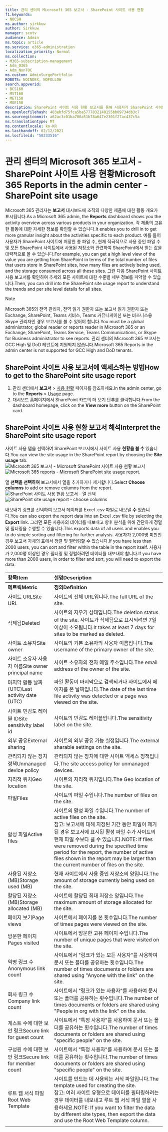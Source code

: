 ```yaml
---
title: 관리 센터의 Microsoft 365 보고서 - SharePoint 사이트 사용 현황
f1.keywords:
- NOCSH
ms.author: sirkkuw
author: Sirkkuw
manager: scotv
audience: Admin
ms.topic: article
ms.service: o365-administration
localization_priority: Normal
ms.collection:
- M365-subscription-management
- Adm_O365
- Adm_NonTOC
ms.custom: AdminSurgePortfolio
ROBOTS: NOINDEX, NOFOLLOW
search.appverid:
- BCS160
- MST160
- MET150
- MOE150
description: SharePoint 사이트 사용 현황 보고서를 통해 사용자가 SharePoint 사이트에 저장하는 파일 수, 적극적으로 사용되는 파일 수 및 사용된 총 저장소 수를 알 수 있습니다.
ms.openlocfilehash: 403ebfd75fca5ba5777832140155bb09734db3c7
ms.sourcegitcommit: a62ac3c01ba700a51b78a647e2301f27ac437c5a
ms.translationtype: MT
ms.contentlocale: ko-KR
ms.lasthandoff: 02/12/2021
ms.locfileid: "50233516"
---
```

# <a name="microsoft-365-reports-in-the-admin-center---sharepoint-site-usage"></a><span data-ttu-id="21320-103">관리 센터의 Microsoft 365 보고서 - SharePoint 사이트 사용 현황</span><span class="sxs-lookup"><span data-stu-id="21320-103">Microsoft 365 Reports in the admin center - SharePoint site usage</span></span>

<span data-ttu-id="21320-104">Microsoft 365 관리자는 **보고서** 대시보드에 조직의 다양한 제품에 대한 활동 개요가 표시됩니다.</span><span class="sxs-lookup"><span data-stu-id="21320-104">As a Microsoft 365 admin, the **Reports** dashboard shows you the activity overview across various products in your organization.</span></span> <span data-ttu-id="21320-105">각 제품의 고유한 활동에 대한 자세한 정보를 확인할 수 있습니다.</span><span class="sxs-lookup"><span data-stu-id="21320-105">It enables you to drill in to get more granular insight about the activities specific to each product.</span></span> <span data-ttu-id="21320-106">예를 들어 사용자가 SharePoint 사이트에 저장한 총 파일 수, 현재 적극적으로 사용 중인 파일 수 및 모든 SharePoint 사이트에서 사용된 저장소와 관련하여 SharePoint에서 얻는 값을 대략적으로 볼 수 있습니다.</span><span class="sxs-lookup"><span data-stu-id="21320-106">For example, you can get a high level view of the value you are getting from SharePoint in terms of the total number of files that users store in SharePoint sites, how many files are actively being used, and the storage consumed across all these sites.</span></span> <span data-ttu-id="21320-107">그런 다음 SharePoint 사이트 사용 보고서를 확인하여 추세와 모든 사이트에 대한 수준별 세부 정보를 파악할 수 있습니다.</span><span class="sxs-lookup"><span data-stu-id="21320-107">Then, you can drill into the SharePoint site usage report to understand the trends and per site level details for all sites.</span></span> 
  
> [!NOTE]
> <span data-ttu-id="21320-108">Microsoft 365의 전역 관리자, 전역 읽기 권한자 또는 보고서 읽기 권한자 또는 Exchange, SharePoint, Teams 서비스, Teams 커뮤니케이션 또는 비즈니스용 Skype 관리자인 경우 보고서를 볼 수 있어야 합니다.</span><span class="sxs-lookup"><span data-stu-id="21320-108">You must be a global administrator, global reader or reports reader in Microsoft 365 or an Exchange, SharePoint, Teams Service, Teams Communications, or Skype for Business administrator to see reports.</span></span>
<span data-ttu-id="21320-109">관리 센터의 Microsoft 365 보고서는 GCC High 및 DoD 테넌트에 지원되지 않습니다.</span><span class="sxs-lookup"><span data-stu-id="21320-109">Microsoft 365 Reports in the admin center is not supported for GCC High and DoD tenants.</span></span>
 
## <a name="how-to-get-to-the-sharepoint-site-usage-report"></a><span data-ttu-id="21320-110">SharePoint 사이트 사용 보고서에 액세스하는 방법</span><span class="sxs-lookup"><span data-stu-id="21320-110">How to get to the SharePoint site usage report</span></span>

1. <span data-ttu-id="21320-111">관리 센터에서 **보고서** \> <a href="https://go.microsoft.com/fwlink/p/?linkid=2074756" target="_blank">사용 현황</a> 페이지를 참조하세요.</span><span class="sxs-lookup"><span data-stu-id="21320-111">In the admin center, go to the **Reports** \> <a href="https://go.microsoft.com/fwlink/p/?linkid=2074756" target="_blank">Usage</a> page.</span></span> 
2. <span data-ttu-id="21320-112">대시보드 홈페이지에서 SharePoint 카드의  더 보기 단추를 클릭합니다.</span><span class="sxs-lookup"><span data-stu-id="21320-112">From the dashboard homepage, click on the **View more** button on the SharePoint card.</span></span>
  
## <a name="interpret-the-sharepoint-site-usage-report"></a><span data-ttu-id="21320-113">SharePoint 사이트 사용 현황 보고서 해석</span><span class="sxs-lookup"><span data-stu-id="21320-113">Interpret the SharePoint site usage report</span></span>

<span data-ttu-id="21320-114">사이트 사용 탭을 선택하여 SharePoint 보고서에서 사이트 사용 **현황을 볼 수** 있습니다.</span><span class="sxs-lookup"><span data-stu-id="21320-114">You can view the site usage in the SharePoint report by choosing the **Site usage** tab.</span></span><br/><span data-ttu-id="21320-115">![Microsoft 365 보고서 - Microsoft SharePoint 사이트 사용 현황 보고서](../../media/d1cb6200-e81c-460b-9d05-53f4bd7cf5ee.png)</span><span class="sxs-lookup"><span data-stu-id="21320-115">![Microsoft 365 reports - Microsoft SharePoint site usage report.](../../media/d1cb6200-e81c-460b-9d05-53f4bd7cf5ee.png)</span></span>

<span data-ttu-id="21320-116">열 **선택을 선택하여** 보고서에서 열을 추가하거나 제거합니다.</span><span class="sxs-lookup"><span data-stu-id="21320-116">Select **Choose columns** to add or remove columns from the report.</span></span>  <br/> <span data-ttu-id="21320-117">![SharePoint 사이트 사용 현황 보고서 - 열 선택](../../media/71ac3195-c494-40c1-9346-a858125ef6df.png)</span><span class="sxs-lookup"><span data-stu-id="21320-117">![SharePoint site usage report - choose columns](../../media/71ac3195-c494-40c1-9346-a858125ef6df.png)</span></span>

<span data-ttu-id="21320-118">내보내기 링크를 선택하여 보고서 데이터를 Excel .csv 파일로 내보낼 **수** 있습니다.</span><span class="sxs-lookup"><span data-stu-id="21320-118">You can also export the report data into an Excel .csv file by selecting the **Export** link.</span></span> <span data-ttu-id="21320-119">그러면 모든 사용자의 데이터를 내보내고 향후 분석을 위해 간단하게 정렬 및 필터링을 수행할 수 있습니다.</span><span class="sxs-lookup"><span data-stu-id="21320-119">This exports data of all users and enables you to do simple sorting and filtering for further analysis.</span></span> <span data-ttu-id="21320-120">사용자가 2,000명 미만인 경우 보고서 자체의 표에서 정렬 및 필터링할 수 있습니다.</span><span class="sxs-lookup"><span data-stu-id="21320-120">If you have less than 2000 users, you can sort and filter within the table in the report itself.</span></span> <span data-ttu-id="21320-121">사용자가 2,000명 이상인 경우 필터링 및 정렬하려면 데이터를 내보내야 합니다.</span><span class="sxs-lookup"><span data-stu-id="21320-121">If you have more than 2000 users, in order to filter and sort, you will need to export the data.</span></span> 
  
|<span data-ttu-id="21320-122">항목</span><span class="sxs-lookup"><span data-stu-id="21320-122">Item</span></span>|<span data-ttu-id="21320-123">설명</span><span class="sxs-lookup"><span data-stu-id="21320-123">Description</span></span>|
|:-----|:-----|
|<span data-ttu-id="21320-124">**메트릭**</span><span class="sxs-lookup"><span data-stu-id="21320-124">**Metric**</span></span>|<span data-ttu-id="21320-125">**정의**</span><span class="sxs-lookup"><span data-stu-id="21320-125">**Definition**</span></span>|
|<span data-ttu-id="21320-126">사이트 URL</span><span class="sxs-lookup"><span data-stu-id="21320-126">Site URL</span></span>  <br/> |<span data-ttu-id="21320-127">사이트의 전체 URL입니다.</span><span class="sxs-lookup"><span data-stu-id="21320-127">The full URL of the site.</span></span> <br/> |
|<span data-ttu-id="21320-128">삭제됨</span><span class="sxs-lookup"><span data-stu-id="21320-128">Deleted</span></span>  <br/> |<span data-ttu-id="21320-129">사이트의 지우기 상태입니다.</span><span class="sxs-lookup"><span data-stu-id="21320-129">The deletion status of the site.</span></span> <span data-ttu-id="21320-130">사이트가 삭제됨으로 표시되려면 7일 이상이 소요됩니다.</span><span class="sxs-lookup"><span data-stu-id="21320-130">It takes at least 7 days for sites to be marked as deleted.</span></span>  <br/> |
|<span data-ttu-id="21320-131">사이트 소유자</span><span class="sxs-lookup"><span data-stu-id="21320-131">Site owner</span></span>  <br/> |<span data-ttu-id="21320-132">사이트의 기본 소유자의 사용자 이름입니다.</span><span class="sxs-lookup"><span data-stu-id="21320-132">The username of the primary owner of the site.</span></span>   <br/> |
|<span data-ttu-id="21320-133">사이트 소유자 사용자 이름</span><span class="sxs-lookup"><span data-stu-id="21320-133">Site owner principal name</span></span>  <br/> |<span data-ttu-id="21320-134">사이트 소유자의 전자 메일 주소입니다.</span><span class="sxs-lookup"><span data-stu-id="21320-134">The email address of the owner of the site.</span></span> <br/> |
|<span data-ttu-id="21320-135">마지막 활동 날짜(UTC)</span><span class="sxs-lookup"><span data-stu-id="21320-135">Last activity date (UTC)</span></span>  <br/> | <span data-ttu-id="21320-136">파일 활동이 마지막으로 검색되거나 사이트에서 페이지를 본 날짜입니다.</span><span class="sxs-lookup"><span data-stu-id="21320-136">The date of the last time file activity was detected or a page was viewed on the site.</span></span>  <br/> |
|<span data-ttu-id="21320-137">사이트 민감도 레이블 ID</span><span class="sxs-lookup"><span data-stu-id="21320-137">Site sensitivity label id</span></span>  <br/> | <span data-ttu-id="21320-138">사이트의 민감도 레이블입니다.</span><span class="sxs-lookup"><span data-stu-id="21320-138">The sensitivity label on the site.</span></span>  <br/> |
|<span data-ttu-id="21320-139">외부 공유</span><span class="sxs-lookup"><span data-stu-id="21320-139">External sharing</span></span>  <br/> | <span data-ttu-id="21320-140">사이트의 외부 공유 가능 설정입니다.</span><span class="sxs-lookup"><span data-stu-id="21320-140">The external sharable settings on the site.</span></span>  <br/> |
|<span data-ttu-id="21320-141">관리되지 않는 장치 정책</span><span class="sxs-lookup"><span data-stu-id="21320-141">Unmanaged device policy</span></span>  <br/> | <span data-ttu-id="21320-142">관리되지 않는 장치에 대한 사이트 액세스 정책입니다.</span><span class="sxs-lookup"><span data-stu-id="21320-142">The site access policy for unmanaged devices.</span></span>  <br/> |
|<span data-ttu-id="21320-143">지리적 위치</span><span class="sxs-lookup"><span data-stu-id="21320-143">Geo location</span></span>  <br/> | <span data-ttu-id="21320-144">사이트의 지리적 위치입니다.</span><span class="sxs-lookup"><span data-stu-id="21320-144">The Geo location of the site.</span></span>  <br/> |
|<span data-ttu-id="21320-145">파일</span><span class="sxs-lookup"><span data-stu-id="21320-145">Files</span></span>  <br/> |<span data-ttu-id="21320-146">사이트의 파일 수입니다.</span><span class="sxs-lookup"><span data-stu-id="21320-146">The number of files on the site.</span></span> <br/>|
|<span data-ttu-id="21320-147">활성 파일</span><span class="sxs-lookup"><span data-stu-id="21320-147">Active files</span></span>  <br/> | <span data-ttu-id="21320-148">사이트의 활성 파일 수입니다.</span><span class="sxs-lookup"><span data-stu-id="21320-148">The number of active files on the site.</span></span><br/> <span data-ttu-id="21320-149">참고: 보고서에 대해 지정된 기간 동안 파일이 제거된 경우 보고서에 표시된 활성 파일 수가 사이트의 현재 파일 수보다 클 수 있습니다.</span><span class="sxs-lookup"><span data-stu-id="21320-149">NOTE: If files were removed during the specified time period for the report, the number of active files shown in the report may be larger than the current number of files on the site.</span></span>  <br/> |
|<span data-ttu-id="21320-150">사용된 저장소(MB)</span><span class="sxs-lookup"><span data-stu-id="21320-150">Storage used (MB)</span></span>  <br/> |<span data-ttu-id="21320-151">현재 사이트에서 사용 중인 저장소의 양입니다.</span><span class="sxs-lookup"><span data-stu-id="21320-151">The amount of storage currently being used on the site.</span></span>  <br/>|
|<span data-ttu-id="21320-152">할당된 저장소(MB)</span><span class="sxs-lookup"><span data-stu-id="21320-152">Storage allocated (MB)</span></span>  <br/> |<span data-ttu-id="21320-153">사이트에 할당된 최대 저장소 양입니다.</span><span class="sxs-lookup"><span data-stu-id="21320-153">The maximum amount of storage allocated for the site.</span></span>  <br/>|
|<span data-ttu-id="21320-154">페이지 보기</span><span class="sxs-lookup"><span data-stu-id="21320-154">Page views</span></span>  <br/> |<span data-ttu-id="21320-155">사이트에서 페이지를 본 횟수입니다.</span><span class="sxs-lookup"><span data-stu-id="21320-155">The number of times pages were viewed on the site.</span></span>  <br/>|
|<span data-ttu-id="21320-156">방문한 페이지</span><span class="sxs-lookup"><span data-stu-id="21320-156">Pages visited</span></span>  <br/> |<span data-ttu-id="21320-157">사이트에서 방문한 고유 페이지 수입니다.</span><span class="sxs-lookup"><span data-stu-id="21320-157">The number of unique pages that were visited on the site.</span></span>  <br/>|
|<span data-ttu-id="21320-158">익명 링크 수</span><span class="sxs-lookup"><span data-stu-id="21320-158">Anonymous link count</span></span>  <br/> |<span data-ttu-id="21320-159">사이트에서 "링크가 있는 모든 사용자"를 사용하여 문서 또는 폴더를 공유하는 횟수입니다.</span><span class="sxs-lookup"><span data-stu-id="21320-159">The number of times documents or folders are shared using "Anyone with the link" on the site.</span></span>  <br/>|
|<span data-ttu-id="21320-160">회사 링크 수</span><span class="sxs-lookup"><span data-stu-id="21320-160">Company link count</span></span>  <br/> |<span data-ttu-id="21320-161">사이트에서 "링크가 있는 사용자"를 사용하여 문서 또는 폴더를 공유하는 횟수입니다.</span><span class="sxs-lookup"><span data-stu-id="21320-161">The number of times documents or folders are shared using "People in org with the link" on the site.</span></span>  <br/>|
|<span data-ttu-id="21320-162">게스트 수에 대한 보안 링크</span><span class="sxs-lookup"><span data-stu-id="21320-162">Secure link for guest count</span></span>  <br/> |<span data-ttu-id="21320-163">사이트에서 "특정 사용자"를 사용하여 문서 또는 폴더를 공유하는 횟수입니다.</span><span class="sxs-lookup"><span data-stu-id="21320-163">The number of times documents or folders are shared using "specific people" on the site.</span></span>  <br/>|
|<span data-ttu-id="21320-164">구성원 수에 대한 보안 링크</span><span class="sxs-lookup"><span data-stu-id="21320-164">Secure link for member count</span></span>  <br/> |<span data-ttu-id="21320-165">사이트에서 "특정 사용자"를 사용하여 문서 또는 폴더를 공유하는 횟수입니다.</span><span class="sxs-lookup"><span data-stu-id="21320-165">The number of times documents or folders are shared using "specific people" on the site.</span></span>  <br/>|
|<span data-ttu-id="21320-166">루트 웹 서식 파일</span><span class="sxs-lookup"><span data-stu-id="21320-166">Root Web Template</span></span>  <br/> |<span data-ttu-id="21320-167">사이트를 만드는 데 사용되는 서식 파일입니다.</span><span class="sxs-lookup"><span data-stu-id="21320-167">The template used for creating the site.</span></span>  <br/> <span data-ttu-id="21320-168">참고: 여러 사이트 유형으로 데이터를 필터링하려는 경우 데이터를 내보내고 루트 웹 서식 파일 열을 사용하세요.</span><span class="sxs-lookup"><span data-stu-id="21320-168">NOTE: If you want to filter the data by different site types, then export the data and use the Root Web Template column.</span></span> |
|||